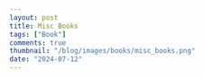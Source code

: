 ```yaml
---
layout: post
title: Misc Books
tags: ["Book"]
comments: true
thumbnail: "/blog/images/books/misc_books.png"
date: "2024-07-12"
---
```




